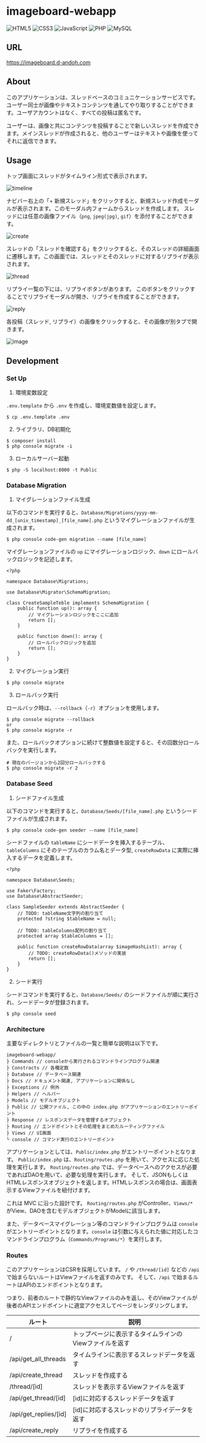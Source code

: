 # imageboard-webapp

![HTML5](https://img.shields.io/badge/HTML5-E34F26?logo=html5&logoColor=white)
![CSS3](https://img.shields.io/badge/CSS3-1572B6?logo=css3&logoColor=white)
![JavaScript](https://img.shields.io/badge/JavaScript-F7DF1E?logo=javascript&logoColor=black)
![PHP](https://img.shields.io/badge/PHP-777BB4?logo=php&logoColor=white)
![MySQL](https://img.shields.io/badge/MySQL-4479A1?logo=mysql&logoColor=white)

## URL

https://imageboard.d-andoh.com

## About

このアプリケーションは、スレッドベースのコミュニケーションサービスです。
ユーザー同士が画像やテキストコンテンツを通してやり取りすることができます。ユーザアカウントはなく、すべての投稿は匿名です。

ユーザーは、画像と共にコンテンツを投稿することで新しいスレッドを作成できます。メインスレッドが作成されると、他のユーザーはテキストや画像を使ってそれに返信できます。

## Usage

トップ画面にスレッドがタイムライン形式で表示されます。

![timeline](./Docs/timeline.png)

ナビバー右上の「+ 新規スレッド」をクリックすると、新規スレッド作成モーダルが表示されます。このモーダル内フォームからスレッドを作成します。
スレッドには任意の画像ファイル（`png`, `jpeg(jpg)`, `gif`）を添付することができます。

![create](./Docs/create.png)

スレッドの「スレッドを確認する」をクリックすると、そのスレッドの詳細画面に遷移します。この画面では、スレッドとそのスレッドに対するリプライが表示されます。

![thread](./Docs/thread.png)

リプライ一覧の下には、リプライボタンがあります。
このボタンをクリックすることでリプライモーダルが開き、リプライを作成することができます。

![reply](./Docs/reply.png)

各投稿（スレッド, リプライ）の画像をクリックすると、その画像が別タブで開きます。

![image](./Docs/image.png)

## Development

### Set Up

1. 環境変数設定

`.env.template` から `.env` を作成し、環境変数値を設定します。

```
$ cp .env.template .env
```

2. ライブラリ、DB初期化

```
$ composer install
$ php console migrate -i
```

3. ローカルサーバー起動

```
$ php -S localhost:8000 -t Public
```

### Database Migration

1. マイグレーションファイル生成

以下のコマンドを実行すると、`Database/Migrations/yyyy-mm-dd_[unix_timestamp]_[file_name].php` というマイグレーションファイルが生成されます。

```
$ php console code-gen migration --name [file_name]
```

マイグレーションファイルの `up` にマイグレーションロジック、`down` にロールバックロジックを記述します。

```php: Database/Migrations/yyyy-mm-dd_[unix_timestamp]_[file_name].php
<?php

namespace Database\Migrations;

use Database\Migrator\SchemaMigration;

class CreateSampleTeble implements SchemaMigration {
    public function up(): array {
        // マイグレーションロジックをここに追加
        return [];
    }

    public function down(): array {
        // ロールバックロジックを追加
        return [];
    }
}
```

2. マイグレーション実行

```
$ php console migrate
```

3. ロールバック実行

ロールバック時は、`--rollback`（`-r`）オプションを使用します。

```
$ php console migrate --rollback
or
$ php console migrate -r
```

また、ロールバックオプションに続けて整数値を設定すると、その回数分ロールバックを実行します。

```
# 現在のバージョンから2回分ロールバックする
$ php console migrate -r 2
```

### Database Seed

1. シードファイル生成

以下のコマンドを実行すると、`Database/Seeds/[file_name].php` というシードファイルが生成されます。

```
$ php console code-gen seeder --name [file_name]
```

シードファイルの `tableName` にシードデータを挿入するテーブル、`tableColumns` にそのテーブルのカラム名とデータ型, `createRowData` に実際に挿入するデータを定義します。

```php: Database/Migrations/yyyy-mm-dd_[unix_timestamp]_[file_name].php
<?php

namespace Database\Seeds;

use Faker\Factory;
use Database\AbstractSeeder;

class SampleSeeder extends AbstractSeeder {
    // TODO: tableName文字列の割り当て
    protected ?string $tableName = null;

    // TODO: tableColumns配列の割り当て
    protected array $tableColumns = [];

    public function createRowData(array $imageHashList): array {
        // TODO: createRowData()メソッドの実装
        return [];
    }
}
```

2. シード実行

シードコマンドを実行すると、`Database/Seeds/` のシードファイルが順に実行され、シードデータが登録されます。

```
$ php console seed
```

### Architecture

主要なディレクトリとファイルの一覧と簡単な説明は以下です。

```
imageboard-webapp/
├ Commands // consoleから実行されるコマンドラインプログラム関連
├ Constracts // 各種定数
├ Database // データベース関連
├ Docs // ドキュメント関連, アプリケーションに関係なし
├ Exceptions // 例外
├ Helpers // ヘルパー
├ Models // モデルオブジェクト
├ Public // 公開ファイル, この中の index.php がアプリケーションのエントリーポイント
├ Response // レスポンスデータを管理するオブジェクト
├ Routing // エンドポイントとその処理をまとめたルーティングファイル
├ Views // UI画面
└ console // コマンド実行のエントリーポイント
```

アプリケーションとしては、`Public/index.php` がエントリーポイントとなります。
`Public/index.php` は、`Routing/routes.php` を用いて、アクセスに応じた処理を実行します。
`Routing/routes.php` では、データベースへのアクセスが必要であればDAOを用いて、必要な処理を実行します。
そして、JSONもしくはHTMLレスポンスオブジェクトを返します。HTMLレスポンスの場合は、画面表示するViewファイルを紐付けます。

これは MVC に沿った設計です。
`Routing/routes.php` がController、`Views/*` がView、DAOを含むモデルオブジェクトがModelに該当します。

また、データベースマイグレーション等のコマンドラインプログラムは `console` がエントリーポイントとなります。`console` は引数に与えられた値に対応したコマンドラインプログラム（`Commands/Programs/*`）を実行します。

### Routes

このアプリケーションはCSRを採用しています。
`/` や `/thread/[id]` などの `/api` で始まらないルートはViewファイルを返すのみです。
そして、`/api` で始まるルートはAPIのエンドポイントとなります。

つまり、前者のルートで静的なViewファイルのみを返し、そのViewファイルが後者のAPIエンドポイントに適宜アクセスしてページをレンダリングします。

| ルート | 説明 |
|-----------|-----------|
| / | トップページに表示するタイムラインのViewファイルを返す |
| /api/get_all_threads | タイムラインに表示するスレッドデータを返す |
| /api/create_thread | スレッドを作成する |
| /thread/[id] | スレッドを表示するViewファイルを返す |
| /api/get_thread/[id] | [id]に対応するスレッドデータを返す |
| /api/get_replies/[id] | [id]に対応するスレッドのリプライデータを返す |
| /api/create_reply | リプライを作成する |
